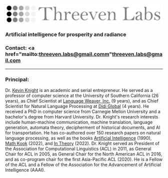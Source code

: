 
<IMG ALIGN=CENTER SRC="threeven-labs-logo.jpg">

### Artificial intelligence for prosperity and radiance
  
### Contact: <a href="mailto:threeven.labs@gmail.comm"threeven.labs@gmail.com</a></h3>

<hr>
  
### Principal: 
  
Dr. <a href="https://kevincrawfordknight.github.io/">Kevin Knight</a> is an academic and serial entrepreneur. He served as a professor of computer science at the University of Southern California (26 years), as Chief Scientist at <a href="https://en.wikipedia.org/wiki/Language_Weaver">Language Weaver, Inc.</a> (9 years), and as Chief Scientist for Natural Language Processing at <a href="https://en.wikipedia.org/wiki/DiDi">Didi Global</a> (4 years). He received a PhD in computer science from Carnegie Mellon University and a bachelor's degree from Harvard University.  Dr. Knight's research interests include human-machine communication, machine translation, language generation, automata theory, decipherment of historical documents, and AI for transportation.  He has co-authored over 150 research papers on natural language processing, as well as the books <a href="https://www.amazon.com/Artificial-Intelligence-Elaine-Rich/dp/0070522634/ref=sr_1_1?crid=2T2C6WLG6626J&keywords=artificial+intelligence+knight&qid=1662239723&sprefix=artificial+intelligence+knight%2Caps%2C172&sr=8-1">Artificial Intelligence</a> (1990), <a href="https://www.amazon.com/gp/product/B0B92QRT3D/ref=ox_sc_saved_image_1?smid=A1Y53T3O3Q25L8&psc=1">Math Kook</a> (2022), and <a href="https://www.amazon.com/gp/product/B0B92HRJWG/ref=crt_ewc_img_dp_1?ie=UTF8&psc=1&smid=ATVPDKIKX0DER">In Theory</a> (2022).  Dr. Knight served as President of the Association for Computational Linguistics (ACL) in 2011, as General Chair for ACL in 2005, as General Chair for the North American ACL in 2016, and as co-program chair for the first Asia-Pacific ACL (2020).  He is a Fellow of the ACL and a Fellow of the Association for the Advancement of Artificial Intelligence (AAAI).

